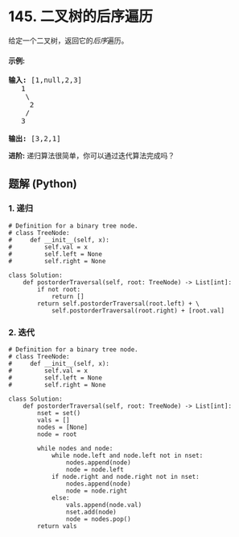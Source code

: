 # 145. 二叉树的后序遍历
给定一个二叉树，返回它的*后序*遍历。

#### 示例:
<pre>
<strong>输入:</strong> [1,null,2,3]
   1
    \
     2
    /
   3

<strong>输出:</strong> [3,2,1]
</pre>

**进阶:** 递归算法很简单，你可以通过迭代算法完成吗？

## 题解 (Python)

### 1. 递归
```Python3
# Definition for a binary tree node.
# class TreeNode:
#     def __init__(self, x):
#         self.val = x
#         self.left = None
#         self.right = None

class Solution:
    def postorderTraversal(self, root: TreeNode) -> List[int]:
        if not root:
            return []
        return self.postorderTraversal(root.left) + \
            self.postorderTraversal(root.right) + [root.val]
```

### 2. 迭代
```Python3
# Definition for a binary tree node.
# class TreeNode:
#     def __init__(self, x):
#         self.val = x
#         self.left = None
#         self.right = None

class Solution:
    def postorderTraversal(self, root: TreeNode) -> List[int]:
        nset = set()
        vals = []
        nodes = [None]
        node = root
        
        while nodes and node:
            while node.left and node.left not in nset:
                nodes.append(node)
                node = node.left
            if node.right and node.right not in nset:
                nodes.append(node)
                node = node.right
            else:
                vals.append(node.val)
                nset.add(node)
                node = nodes.pop()
        return vals
```
